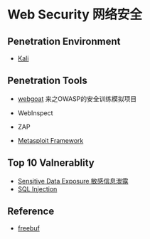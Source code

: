 
# Web Security 网络安全

## Penetration Environment

- [Kali](./kali-guide.md)

## Penetration Tools

- [webgoat](<https://www.owasp.org/index.php/Webgoat>) 来之OWASP的安全训练模拟项目

- WebInspect

- ZAP

- [Metasploit Framework](./kali-guide.md##Install-metasploit)


## Top 10 Valnerablity

- [Sensitive Data Exposure 敏感信息泄露](./top-10-valnerabilities/sensitive-data-exposure.md)
- [SQL Injection](./top-10-valnerabilities/sql-injection.md)

## Reference

- [freebuf](http://www.freebuf.com/)
